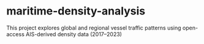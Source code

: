 # maritime-density-analysis
This project explores global and regional vessel traffic patterns using open-access AIS-derived density data (2017–2023)

